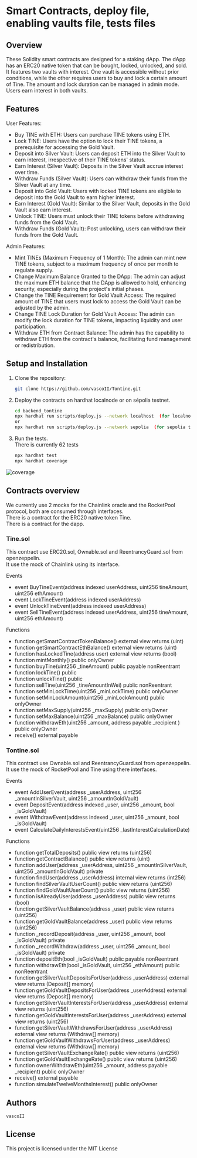 # Smart Contracts, deploy file, enabling vaults file, tests files

## Overview

These Solidity smart contracts are designed for a staking dApp. The dApp has an ERC20 native token that can be bought, locked, unlocked, and sold. It features two vaults with interest. One vault is accessible without prior conditions, while the other requires users to buy and lock a certain amount of Tine. The amount and lock duration can be managed in admin mode. Users earn interest in both vaults.

## Features

User Features:

 - Buy TINE with ETH: Users can purchase TINE tokens using ETH.
 - Lock TINE: Users have the option to lock their TINE tokens, a prerequisite for accessing the Gold Vault.
 - Deposit into Silver Vault: Users can deposit ETH into the Silver Vault to earn interest, irrespective of their TINE tokens' status.
 - Earn Interest (Silver Vault): Deposits in the Silver Vault accrue interest over time.
 - Withdraw Funds (Silver Vault): Users can withdraw their funds from the Silver Vault at any time.
 - Deposit into Gold Vault: Users with locked TINE tokens are eligible to deposit into the Gold Vault to earn higher interest.
 - Earn Interest (Gold Vault): Similar to the Silver Vault, deposits in the Gold Vault also earn interest.
 - Unlock TINE: Users must unlock their TINE tokens before withdrawing funds from the Gold Vault.
 - Withdraw Funds (Gold Vault): Post unlocking, users can withdraw their funds from the Gold Vault.

Admin Features:

 - Mint TINEs (Maximum Frequency of 1 Month): The admin can mint new TINE tokens, subject to a maximum frequency of once per month to regulate supply.
 - Change Maximum Balance Granted to the DApp: The admin can adjust the maximum ETH balance that the DApp is allowed to hold, enhancing security, especially during the project's initial phases.
 - Change the TINE Requirement for Gold Vault Access: The required amount of TINE that users must lock to access the Gold Vault can be adjusted by the admin.
 - Change TINE Lock Duration for Gold Vault Access: The admin can modify the lock duration for TINE tokens, impacting liquidity and user participation.
 - Withdraw ETH from Contract Balance: The admin has the capability to withdraw ETH from the contract's balance, facilitating fund management or redistribution.

## Setup and Installation

1. Clone the repository:

   ```bash
   git clone https://github.com/vascoII/Tontine.git
   ```

2. Deploy the contracts on hardhat localnode or on sépolia testnet. <br>
   ```bash
   cd backend_tontine
   npx hardhat run scripts/deploy.js --network localhost  (for localnode) 
   or 
   npx hardhat run scripts/deploy.js --network sepolia  (for sepolia testnet) 
   ```
3. Run the tests. <br>
   There is currently 62 tests
   ```bash
   npx hardhat test
   npx hardhat coverage
   ```

![coverage](https://github.com/vascoII/Tontine/assets/7952254/c19b82f5-91fc-4d20-9de5-e74a255d7153)


## Contracts overview

We currently use 2 mocks for the Chainlink oracle and the RocketPool protocol, both are consumed through interfaces. <br>
There is a contract for the ERC20 native token Tine. <br> 
There is a contract for the dapp. <br>

### Tine.sol
This contract use ERC20.sol, Ownable.sol and ReentrancyGuard.sol from openzeppelin. <br>
It use the mock of Chainlink using its interface. <br>

Events <br>
- event BuyTineEvent(address indexed userAddress, uint256 tineAmount, uint256 ethAmount)
- event LockTineEvent(address indexed userAddress)
- event UnlockTineEvent(address indexed userAddress)
- event SellTineEvent(address indexed userAddress, uint256 tineAmount, uint256 ethAmount)

Functions <br>
- function getSmartContractTokenBalance() external view returns (uint)
- function getSmartContractEthBalance() external view returns (uint)
- function hasLockedTine(address user) external view returns (bool)
- function mintMonthly() public onlyOwner
- function buyTine(uint256 _tineAmount) public payable nonReentrant 
- function lockTine() public 
- function unlockTine() public
- function sellTine(uint256 _tineAmountInWei) public nonReentrant
- function setMinLockTime(uint256 _minLockTime) public onlyOwner
- function setMinLockAmount(uint256 _minLockAmount) public onlyOwner 
- function setMaxSupply(uint256 _maxSupply) public onlyOwner 
- function setMaxBalance(uint256 _maxBalance) public onlyOwner 
- function withdrawEth(uint256 _amount, address payable _recipient ) public onlyOwner 
- receive() external payable 


### Tontine.sol
This contract use Ownable.sol and ReentrancyGuard.sol from openzeppelin. <br>
It use the mock of RocketPool and Tine using there interfaces. <br>

Events <br>
- event AddUserEvent(address _userAddress, uint256 _amountInSilverVault, uint256 _amountInGoldVault)
- event DepositEvent(address indexed _user, uint256 _amount, bool _isGoldVault)
- event WithdrawEvent(address indexed _user, uint256 _amount, bool _isGoldVault)
- event CalculateDailyInterestsEvent(uint256 _lastInterestCalculationDate)

Functions <br>
- function getTotalDeposits() public view returns (uint256)
- function getContractBalance() public view returns (uint)  
- function addUser(address _userAddress, uint256 _amountInSilverVault, uint256 _amountInGoldVault) private 
- function findUser(address _userAddress) internal view returns (int256) 
- function findSilverVaultUserCount() public view returns (uint256)
- function findGoldVaultUserCount() public view returns (uint256)
- function isAlreadyUser(address _userAddress) public view returns (bool) 
- function getSilverVaultBalance(address _user) public view returns (uint256)
- function getGoldVaultBalance(address _user) public view returns (uint256) 
- function _recordDeposit(address _user, uint256 _amount, bool _isGoldVault) private
- function _recordWithdraw(address _user, uint256 _amount, bool _isGoldVault) private 
- function depositEth(bool _isGoldVault) public payable nonReentrant
- function withdrawEth(bool _isGoldVault, uint256 _ethAmount) public nonReentrant
- function getSilverVaultDepositsForUser(address _userAddress) external view returns (Deposit[] memory) 
- function getGoldVaultDepositsForUser(address _userAddress) external view returns (Deposit[] memory) 
- function getSilverVaultInterestsForUser(address _userAddress) external view returns (uint256) 
- function getGoldVaultInterestsForUser(address _userAddress) external view returns (uint256)
- function getSilverVaultWithdrawsForUser(address _userAddress) external view returns (Withdraw[] memory) 
- function getGoldVaultWithdrawsForUser(address _userAddress) external view returns (Withdraw[] memory)
- function getSilverVaultExchangeRate() public view returns (uint256)
- function getGoldVaultExchangeRate() public view returns (uint256)
- function ownerWithdrawEth(uint256 _amount, address payable _recipient) public onlyOwner 
- receive() external payable 
- function simulateTwelveMonthsInterest() public onlyOwner 


## Authors

    vascoII

## License

This project is licensed under the MIT License
